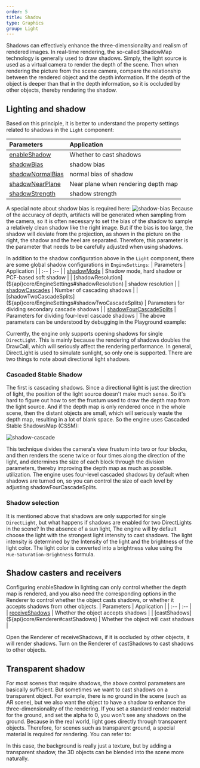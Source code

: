 ```yaml
---
order: 5
title: Shadow
type: Graphics
group: Light
---
```


Shadows can effectively enhance the three-dimensionality and realism of rendered images. In real-time rendering, the
so-called ShadowMap technology is generally used to draw shadows. Simply, the light source is used as a virtual
camera to render the depth of the scene.
Then when rendering the picture from the scene camera, compare the relationship between the rendered object and the
depth information. If the depth of the object is deeper than that in the depth information, so it is occluded by other
objects, thereby rendering the shadow.

## Lighting and shadow

Based on this principle, it is better to understand the property settings related to shadows in the `Light` component:

| Parameters | Application |
| :-- | :-- |
| [enableShadow](${api}core/Light#enableShadow) | Whether to cast shadows |
| [shadowBias](${api}core/Light#shadowBias) | shadow bias |
| [shadowNormalBias](${api}core/Light#shadowNormalBias) | normal bias of shadow |
| [shadowNearPlane](${api}core/Light#shadowNearPlane) | Near plane when rendering depth map |
| [shadowStrength](${api}core/Light#shadowStrength) | shadow strength |

A special note about shadow bias is required here:
![shadow-bias](https://gw.alipayobjects.com/mdn/rms_7c464e/afts/img/A*8q5MTbrlC7QAAAAAAAAAAAAAARQnAQ)
Because of the accuracy of depth, artifacts will be generated when sampling from the camera, so it is often necessary to
set the bias of the shadow to sample a relatively clean shadow like the right image.
But if the bias is too large, the shadow will deviate from the projection, as shown in the picture on the right, the
shadow and the heel are separated. Therefore, this parameter is the parameter that needs to be carefully adjusted when
using shadows.

In addition to the shadow configuration above in the `Light` component, there are some global shadow configurations in
`EngineSettings`:
| Parameters | Application |
| :-- | :-- |
| [shadowMode](${api}core/EngineSettings#shadowMode) | Shadow mode, hard shadow or PCF-based soft shadow |
| [shadowResolution](${api}core/EngineSettings#shadowResolution) | shadow resolution |
| [shadowCascades](${api}core/EngineSettings#shadowCascades) | Number of cascading shadows |
| [shadowTwoCascadeSplits](${api}core/EngineSettings#shadowTwoCascadeSplits) | Parameters for dividing secondary cascade
shadows |
| [shadowFourCascadeSplits](${api}core/EngineSettings#shadowFourCascadeSplits) | Parameters for dividing four-level
cascade shadows |
The above parameters can be understood by debugging in the Playground example:
<playground src="cascaded-shadow.ts"></playground>

Currently, the engine only supports opening shadows for single `DirectLight`. This is mainly because the rendering of shadows
doubles the DrawCall, which will seriously affect the rendering performance.
In general, DirectLight is used to simulate sunlight, so only one is supported. There are two things to note about
directional light shadows.

### Cascaded Stable Shadow

The first is cascading shadows. Since a directional light is just the direction of light, the position of the light
source doesn't make much sense. So it's hard to figure out how to set the frustum used to draw the depth map from the
light source.
And if the depth map is only rendered once in the whole scene, then the distant objects are small, which will seriously
waste the depth map, resulting in a lot of blank space. So the engine uses Cascaded Stable ShadowsMap (CSSM):

![shadow-cascade](https://gw.alipayobjects.com/mdn/rms_7c464e/afts/img/A*R_ESQpQuP3wAAAAAAAAAAAAAAAARQnAQ)

This technique divides the camera's view frustum into two or four blocks, and then renders the scene twice or four times
along the direction of the light, and determines the size of each block through the division parameters, thereby
improving the depth map as much as possible. utilization.
The engine uses four-level cascaded shadows by default when shadows are turned on, so you can control the size of each
level by adjusting shadowFourCascadeSplits.

### Shadow selection

It is mentioned above that shadows are only supported for single `DirectLight`, but what happens if shadows are enabled for
two DirectLights in the scene? In the absence of a sun light,
The engine will by default choose the light with the strongest light intensity to cast shadows. The light intensity is
determined by the Intensity of the light and the brightness of the light color. The light color is converted into a
brightness value using the `Hue-Saturation-Brightness` formula.

## Shadow casters and receivers

Configuring enableShadow in lighting can only control whether the depth map is rendered, and you also need the
corresponding options in the Renderer to control whether the object casts shadows, or whether it accepts shadows from
other objects.
| Parameters | Application |
| :-- | :-- |
| [receiveShadows](${api}core/Renderer#receiveShadows) | Whether the object accepts shadows |
| [castShadows](${api}core/Renderer#castShadows) | Whether the object will cast shadows |

Open the Renderer of receiveShadows, if it is occluded by other objects, it will render shadows. Turn on the Renderer of
castShadows to cast shadows to other objects.

## Transparent shadow

For most scenes that require shadows, the above control parameters are basically sufficient. But sometimes we want to
cast shadows on a transparent object. For example, there is no ground in the scene (such as AR scene), but we also
want the object to have a shadow to enhance the three-dimensionality of the rendering.
If you set a standard render material for the ground, and set the alpha to 0, you won't see any shadows on the ground.
Because in the real world, light goes directly through transparent objects.
Therefore, for scenes such as transparent ground, a special material is required for rendering. You can refer to:

<playground src="transparent-shadow.ts"></playground>

In this case, the background is really just a texture, but by adding a transparent shadow, the 3D
objects can be blended into the scene more naturally.

